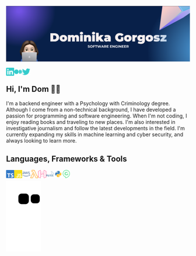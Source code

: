 <img src="https://github.com/domgor11/domgor11/blob/main/background_image.png" alt="my_banner" style="center">


<!--
**domgor11/domgor11** is a ✨ _special_ ✨ repository because its `README.md` (this file) appears on your GitHub profile.

Here are some ideas to get you started:

- 🔭 I’m currently working on ...
- 🌱 I’m currently learning ...
- 👯 I’m looking to collaborate on ...
- 🤔 I’m looking for help with ...
- 💬 Ask me about ...
- 📫 How to reach me: ...
- 😄 Pronouns: ...
- ⚡ Fun fact: ...
-->
<a href="https://www.linkedin.com/in/dominika-gorgosz/"><img align="left" alt="dominika-gorgosz | linkedIn" width="22px" src="./images/linked_icon.svg"/></a>
<a href="https://medium.com/@dgorgosz"><img align="left" alt="dominika-gorgosz | Medium" width="22px" src="./images/medium_icon.svg"/></a>
<a href="https://twitter.com/DominikaGorgosz"><img align="left" alt="dominika-gorgosz | Twitter" width="22px" src="./images/twitter_icon.svg"/></a>
</br>

## Hi, I'm Dom 👋🏻
I'm a backend engineer with a Psychology with Criminology degree. Although I come from a non-technical background, I have developed a passion for programming and software engineering. When I'm not coding, I enjoy reading books and traveling to new places. I'm also interested in investigative journalism and follow the latest developments in the field. I'm currently expanding my skills in machine learning and cyber security, and always looking to learn more.

## Languages, Frameworks & Tools
<img align="left" alt="typescript" width="22px" src="./images/typescript_icon.svg"/>
<img align="left" alt="javascript" width="22px" src="./images/javascript_icon.svg"/>
<img align="left" alt="aws" width="22px" src="./images/aws_icon.svg"/>
<img align="left" alt="aws lambda" width="22px" src="./images/lambda_icon.svg"/>
<img align="left" alt="aws api" width="22px" src="./images/aws_api_icon.svg"/>
<img align="left" alt="mysql" width="22px" src="./images/mysql_icon.svg"/>
<img align="left" alt="python" width="22px" src="./images/python_icon.png"/>
<img align="left" alt="cucumber" width="22px" src="./images/cucumber_icon.svg"/>
</br>

![snake gif](https://github.com/domgor11/domgor11/blob/output/github-contribution-grid-snake.svg)

